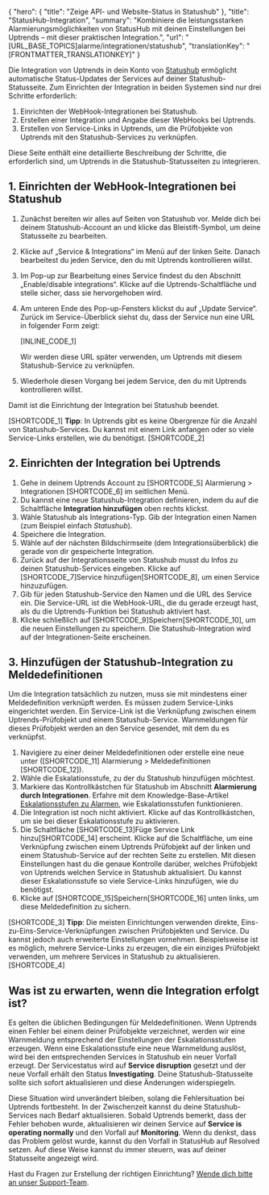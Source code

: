 {
  "hero": {
    "title": "Zeige API- und Website-Status in Statushub"
  },
  "title": "StatusHub-Integration",
  "summary": "Kombiniere die leistungsstarken Alarmierungsmöglichkeiten von StatusHub mit deinen Einstellungen bei Uptrends – mit dieser praktischen Integration.",
  "url": "[URL_BASE_TOPICS]alarme/integrationen/statushub",
  "translationKey": "[FRONTMATTER_TRANSLATIONKEY]"
}

Die Integration von Uptrends in dein Konto von [Statushub]([LINK_URL_1]) ermöglicht automatische Status-Updates der Services auf deiner Statushub-Statusseite. Zum Einrichten der Integration in beiden Systemen sind nur drei Schritte erforderlich:

1.  Einrichten der WebHook-Integrationen bei Statushub.
2.  Erstellen einer Integration und Angabe dieser WebHooks bei Uptrends.
3.  Erstellen von Service-Links in Uptrends, um die Prüfobjekte von Uptrends mit den Statushub-Services zu verknüpfen.

Diese Seite enthält eine detaillierte Beschreibung der Schritte, die erforderlich sind, um Uptrends in die Statushub-Statusseiten zu integrieren.

## 1. Einrichten der WebHook-Integrationen bei Statushub

1.  Zunächst bereiten wir alles auf Seiten von Statushub vor. Melde dich bei deinem Statushub-Account an und klicke das Bleistift-Symbol, um deine Statusseite zu bearbeiten.

2.  Klicke auf „Service & Integrations“ im Menü auf der linken Seite. Danach bearbeitest du jeden Service, den du mit Uptrends kontrollieren willst.

3.  Im Pop-up zur Bearbeitung eines Service findest du den Abschnitt „Enable/disable integrations“. Klicke auf die Uptrends-Schaltfläche und stelle sicher, dass sie hervorgehoben wird.

4.  Am unteren Ende des Pop-up-Fensters klickst du auf „Update Service“. Zurück im Service-Überblick siehst du, dass der Service nun eine URL in folgender Form zeigt:

    [INLINE_CODE_1]

    Wir werden diese URL später verwenden, um Uptrends mit diesem Statushub-Service zu verknüpfen.

5.  Wiederhole diesen Vorgang bei jedem Service, den du mit Uptrends kontrollieren willst.

Damit ist die Einrichtung der Integration bei Statushub beendet.

[SHORTCODE_1]
**Tipp**: In Uptrends gibt es keine Obergrenze für die Anzahl von Statushub-Services. Du kannst mit einem Link anfangen oder so viele Service-Links erstellen, wie du benötigst.
[SHORTCODE_2]

## 2. Einrichten der Integration bei Uptrends

1.  Gehe in deinem Uptrends Account zu [SHORTCODE_5] Alarmierung > Integrationen [SHORTCODE_6] im seitlichen Menü.
2.  Du kannst eine neue Statushub-Integration definieren, indem du auf die Schaltfläche **Integration hinzufügen** oben rechts klickst.
3.  Wähle Statushub als Integrations-Typ. Gib der Integration einen Namen (zum Beispiel einfach *Statushub*).
4.  Speichere die Integration.
5.  Wähle auf der nächsten Bildschirmseite (dem Integrationsüberblick) die gerade von dir gespeicherte Integration.
6.  Zurück auf der Integrationsseite von Statushub musst du Infos zu deinen Statushub-Services eingeben. Klicke auf [SHORTCODE_7]Service hinzufügen[SHORTCODE_8], um einen Service hinzuzufügen.
7.  Gib für jeden Statushub-Service den Namen und die URL des Service ein. Die Service-URL ist die WebHook-URL, die du gerade erzeugt hast, als du die Uptrends-Funktion bei Statushub aktiviert hast.
8.  Klicke schließlich auf [SHORTCODE_9]Speichern[SHORTCODE_10], um die neuen Einstellungen zu speichern. Die Statushub-Integration wird auf der Integrationen-Seite erscheinen.

## 3. Hinzufügen der Statushub-Integration zu Meldedefinitionen

Um die Integration tatsächlich zu nutzen, muss sie mit mindestens einer Meldedefinition verknüpft werden. Es müssen zudem Service-Links eingerichtet werden. Ein Service-Link ist die Verknüpfung zwischen einem Uptrends-Prüfobjekt und einem Statushub-Service. Warnmeldungen für dieses Prüfobjekt werden an den Service gesendet, mit dem du es verknüpfst.

1.  Navigiere zu einer deiner Meldedefinitionen oder erstelle eine neue unter ([SHORTCODE_11] Alarmierung > Meldedefinitionen [SHORTCODE_12]).
2.  Wähle die Eskalationsstufe, zu der du Statushub hinzufügen möchtest.
3.  Markiere das Kontrollkästchen für Statushub im Abschnitt **Alarmierung durch Integrationen**. Erfahre mit dem Knowledge-Base-Artikel [Eskalationsstufen zu Alarmen]([LINK_URL_2]), wie Eskalationsstufen funktionieren.
4.  Die Integration ist noch nicht aktiviert. Klicke auf das Kontrollkästchen, um sie bei dieser Eskalationsstufe zu aktivieren.
5.  Die Schaltfläche [SHORTCODE_13]Füge Service Link hinzu[SHORTCODE_14] erscheint. Klicke auf die Schaltfläche, um eine Verknüpfung zwischen einem Uptrends Prüfobjekt auf der linken und einem Statushub-Service auf der rechten Seite zu erstellen. Mit diesen Einstellungen hast du die genaue Kontrolle darüber, welches Prüfobjekt von Uptrends welchen Service in Statushub aktualisiert. Du kannst dieser Eskalationsstufe so viele Service-Links hinzufügen, wie du benötigst.
6.  Klicke auf [SHORTCODE_15]Speichern[SHORTCODE_16] unten links, um diese Meldedefinition zu sichern.

[SHORTCODE_3]
**Tipp**: Die meisten Einrichtungen verwenden direkte, Eins-zu-Eins-Service-Verknüpfungen zwischen Prüfobjekten und Service. Du kannst jedoch auch erweiterte Einstellungen vornehmen. Beispielsweise ist es möglich, mehrere Service-Links zu erzeugen, die ein einziges Prüfobjekt verwenden, um mehrere Services in Statushub zu aktualisieren.
[SHORTCODE_4]

## Was ist zu erwarten, wenn die Integration erfolgt ist?

Es gelten die üblichen Bedingungen für Meldedefinitionen. Wenn Uptrends einen Fehler bei einem deiner Prüfobjekte verzeichnet, werden wir eine Warnmeldung entsprechend der Einstellungen der Eskalationsstufen erzeugen. Wenn eine Eskalationsstufe eine neue Warnmeldung auslöst, wird bei den entsprechenden Services in Statushub ein neuer Vorfall erzeugt. Der Servicestatus wird auf **Service disruption** gesetzt und der neue Vorfall erhält den Status **Investigating**. Deine Statushub-Statusseite sollte sich sofort aktualisieren und diese Änderungen widerspiegeln.

Diese Situation wird unverändert bleiben, solang die Fehlersituation bei Uptrends fortbesteht. In der Zwischenzeit kannst du deine Statushub-Services nach Bedarf aktualisieren. Sobald Uptrends bemerkt, dass der Fehler behoben wurde, aktualisieren wir deinen Service auf **Service is operating normally** und den Vorfall auf **Monitoring**. Wenn du denkst, dass das Problem gelöst wurde, kannst du den Vorfall in StatusHub auf Resolved setzen. Auf diese Weise kannst du immer steuern, was auf deiner Statusseite angezeigt wird.

Hast du Fragen zur Erstellung der richtigen Einrichtung? [Wende dich bitte an unser Support-Team]([LINK_URL_3]).
